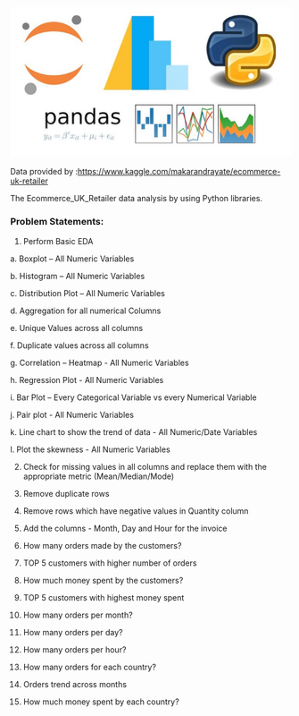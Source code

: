![](Pylogo.png)

Data provided by :https://www.kaggle.com/makarandrayate/ecommerce-uk-retailer

The Ecommerce_UK_Retailer data analysis by using Python libraries.

### Problem Statements:
1. Perform Basic EDA

a. Boxplot – All Numeric Variables

b. Histogram – All Numeric Variables

c. Distribution Plot – All Numeric Variables

d. Aggregation for all numerical Columns

e. Unique Values across all columns

f. Duplicate values across all columns

g. Correlation – Heatmap - All Numeric Variables

h. Regression Plot - All Numeric Variables

i. Bar Plot – Every Categorical Variable vs every Numerical Variable

j. Pair plot - All Numeric Variables

k. Line chart to show the trend of data - All Numeric/Date Variables

l. Plot the skewness - All Numeric Variables

2. Check for missing values in all columns and replace them with the appropriate metric (Mean/Median/Mode)

3. Remove duplicate rows

4. Remove rows which have negative values in Quantity column

5. Add the columns - Month, Day and Hour for the invoice

6. How many orders made by the customers?

7. TOP 5 customers with higher number of orders

8. How much money spent by the customers?

9. TOP 5 customers with highest money spent

10. How many orders per month?

11. How many orders per day?

12. How many orders per hour?

13. How many orders for each country?

14. Orders trend across months

15. How much money spent by each country?

